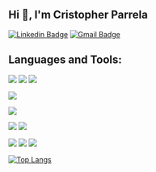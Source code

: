 ## Hi 👋, I'm Cristopher Parrela

[![Linkedin Badge](https://img.shields.io/badge/-LinkedIn-blue?style=for-the-badge&logo=Linkedin&logoColor=white)](https://www.linkedin.com/in/cmparrela/)
[![Gmail Badge](https://img.shields.io/badge/-Gmail-c14438?style=for-the-badge&logo=Gmail&logoColor=white)](mailto:cmparrela@gmail.com)

## Languages and Tools:

![](https://img.shields.io/badge/Code-PHP-informational?style=flat-square&logo=php&color=777bb4&logoColor=8892BF)
![](https://img.shields.io/badge/Code-Laravel-informational?style=flat-square&logo=laravel&color=FF2D20)
![](https://img.shields.io/badge/Code-CodeIgniter-informational?style=flat-square&logo=codeigniter&color=EF4223)

![](https://img.shields.io/badge/Code-JavaScript-informational?style=flat-square&logo=javascript&color=F7DF1E)

![](https://img.shields.io/badge/Code-Go-informational?style=flat-square&logo=go&color=79D4FE&logoColor=79D4FE)

![](https://img.shields.io/badge/Tools-Docker-informational?style=flat-square&logo=docker&color=2496ED)
![](https://img.shields.io/badge/Tools-GIT-informational?style=flat-square&logo=git&color=EF3920&logoColor=EF3920)

![](https://img.shields.io/badge/Tools-MySQL-informational?style=flat-square&logo=mysql&color=4479A1&logoColor=2496ED)
![](https://img.shields.io/badge/Tools-PostgreSQL-informational?style=flat-square&logo=postgresql&color=336791&logoColor=2496ED)
![](https://img.shields.io/badge/Tools-SQLServer-informational?style=flat-square&logo=microsoft-sql-server&color=CC2927&logoColor=e94840)


[![Top Langs](https://github-readme-stats.vercel.app/api/top-langs/?username=cmparrela&langs_count=8&hide=html,blade,shell&layout=compact&theme=gruvbox)](https://github.com/cmparrela/github-readme-stats)

